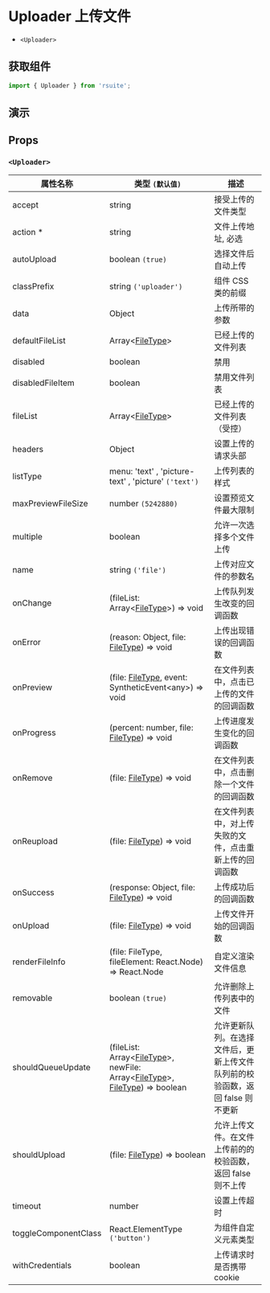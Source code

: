 # Uploader 上传文件

- `<Uploader>`

## 获取组件

```js
import { Uploader } from 'rsuite';
```

## 演示

<!--{demo}-->

## Props

### `<Uploader>`

| 属性名称             | 类型 `(默认值)`                                                                                          | 描述                                                                          |
| -------------------- | -------------------------------------------------------------------------------------------------------- | ----------------------------------------------------------------------------- |
| accept               | string                                                                                                   | 接受上传的文件类型                                                            |
| action \*            | string                                                                                                   | 文件上传地址, 必选                                                            |
| autoUpload           | boolean `(true)`                                                                                         | 选择文件后自动上传                                                            |
| classPrefix          | string `('uploader')`                                                                                    | 组件 CSS 类的前缀                                                             |
| data                 | Object                                                                                                   | 上传所带的参数                                                                |
| defaultFileList      | Array<[FileType](#types)>                                                                                | 已经上传的文件列表                                                            |
| disabled             | boolean                                                                                                  | 禁用                                                                          |
| disabledFileItem     | boolean                                                                                                  | 禁用文件列表                                                                  |
| fileList             | Array<[FileType](#types)>                                                                                | 已经上传的文件列表 （受控）                                                   |
| headers              | Object                                                                                                   | 设置上传的请求头部                                                            |
| listType             | menu: 'text' , 'picture-text' , 'picture' `('text')`                                                     | 上传列表的样式                                                                |
| maxPreviewFileSize   | number `(5242880)`                                                                                       | 设置预览文件最大限制                                                          |
| multiple             | boolean                                                                                                  | 允许一次选择多个文件上传                                                      |
| name                 | string `('file')`                                                                                        | 上传对应文件的参数名                                                          |
| onChange             | (fileList: Array<[FileType](#types)>) => void                                                            | 上传队列发生改变的回调函数                                                    |
| onError              | (reason: Object, file: [FileType](#types)) => void                                                       | 上传出现错误的回调函数                                                        |
| onPreview            | (file: [FileType](#types), event: SyntheticEvent&lt;any&gt;) => void                                     | 在文件列表中，点击已上传的文件的回调函数                                      |
| onProgress           | (percent: number, file: [FileType](#types)) => void                                                      | 上传进度发生变化的回调函数                                                    |
| onRemove             | (file: [FileType](#types)) => void                                                                       | 在文件列表中，点击删除一个文件的回调函数                                      |
| onReupload           | (file: [FileType](#types)) => void                                                                       | 在文件列表中，对上传失败的文件，点击重新上传的回调函数                        |
| onSuccess            | (response: Object, file: [FileType](#types)) => void                                                     | 上传成功后的回调函数                                                          |
| onUpload             | (file: [FileType](#types)) => void                                                                       | 上传文件开始的回调函数                                                        |
| renderFileInfo       | (file: FileType, fileElement: React.Node) => React.Node                                                  | 自定义渲染文件信息                                                            |
| removable            | boolean `(true)`                                                                                         | 允许删除上传列表中的文件                                                      |
| shouldQueueUpdate    | (fileList: Array<[FileType](#types)>, newFile: Array<[FileType](#types)>, [FileType](#types)) => boolean | 允许更新队列。在选择文件后，更新上传文件队列前的校验函数，返回 false 则不更新 |
| shouldUpload         | (file: [FileType](#types)) => boolean                                                                    | 允许上传文件。在文件上传前的的校验函数，返回 false 则不上传                   |
| timeout              | number                                                                                                   | 设置上传超时                                                                  |
| toggleComponentClass | React.ElementType `('button')`                                                                           | 为组件自定义元素类型                                                          |
| withCredentials      | boolean                                                                                                  | 上传请求时是否携带 cookie                                                     |
